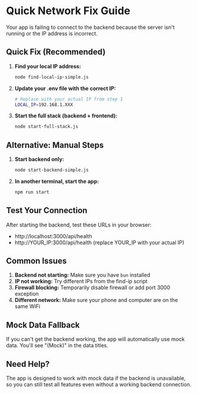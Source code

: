 # Quick Network Fix Guide

Your app is failing to connect to the backend because the server isn't running or the IP address is incorrect.

## Quick Fix (Recommended)

1. **Find your local IP address:**
   ```bash
   node find-local-ip-simple.js
   ```

2. **Update your .env file with the correct IP:**
   ```bash
   # Replace with your actual IP from step 1
   LOCAL_IP=192.168.1.XXX
   ```

3. **Start the full stack (backend + frontend):**
   ```bash
   node start-full-stack.js
   ```

## Alternative: Manual Steps

1. **Start backend only:**
   ```bash
   node start-backend-simple.js
   ```

2. **In another terminal, start the app:**
   ```bash
   npm run start
   ```

## Test Your Connection

After starting the backend, test these URLs in your browser:
- http://localhost:3000/api/health
- http://YOUR_IP:3000/api/health (replace YOUR_IP with your actual IP)

## Common Issues

1. **Backend not starting:** Make sure you have `bun` installed
2. **IP not working:** Try different IPs from the find-ip script
3. **Firewall blocking:** Temporarily disable firewall or add port 3000 exception
4. **Different network:** Make sure your phone and computer are on the same WiFi

## Mock Data Fallback

If you can't get the backend working, the app will automatically use mock data. You'll see "(Mock)" in the data titles.

## Need Help?

The app is designed to work with mock data if the backend is unavailable, so you can still test all features even without a working backend connection.
